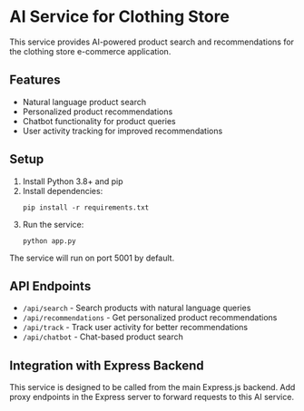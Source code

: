 
# AI Service for Clothing Store

This service provides AI-powered product search and recommendations for the clothing store e-commerce application.

## Features

- Natural language product search
- Personalized product recommendations
- Chatbot functionality for product queries
- User activity tracking for improved recommendations

## Setup

1. Install Python 3.8+ and pip
2. Install dependencies:
   ```
   pip install -r requirements.txt
   ```
3. Run the service:
   ```
   python app.py
   ```

The service will run on port 5001 by default.

## API Endpoints

- `/api/search` - Search products with natural language queries
- `/api/recommendations` - Get personalized product recommendations
- `/api/track` - Track user activity for better recommendations
- `/api/chatbot` - Chat-based product search

## Integration with Express Backend

This service is designed to be called from the main Express.js backend. 
Add proxy endpoints in the Express server to forward requests to this AI service.
